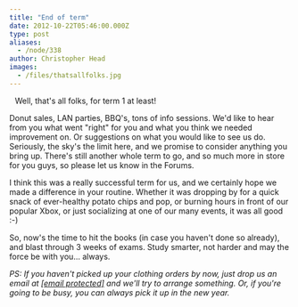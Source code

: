 ```yaml
---
title: "End of term"
date: 2012-10-22T05:46:00.000Z
type: post
aliases:
  - /node/338
author: Christopher Head
images:
  - /files/thatsallfolks.jpg
---
```


<div class="field field-name-body field-type-text-with-summary field-label-hidden"><div class="field-items"><div class="field-item even"><p><img src="/files/thatsallfolks.jpg" vspace="5" hspace="5" align="left" alt="">Well, that&apos;s all folks, for term 1 at least!</p>
<p>Donut sales, LAN parties, BBQ&apos;s, tons of info sessions.  We&apos;d like to hear from you what went &quot;right&quot; for you and what you think we needed improvement on.  Or suggestions on what you would like to see us do.  Seriously, the sky&apos;s the limit here, and we promise to consider anything you bring up.  There&apos;s still another whole term to go, and so much more in store for you guys, so please let us know in the Forums.</p>
<p>I think this was a really successful term for us, and we certainly hope we made a difference in your routine.  Whether it was dropping by for a quick snack of ever-healthy potato chips and pop, or burning hours in front of our popular Xbox, or just socializing at one of our many events, it was all good :-)</p>
<p>So, now&apos;s the time to hit the books (in case you haven&apos;t done so already), and blast through 3 weeks of exams.  Study smarter, not harder and may the force be with you... always.</p>
<p><i>PS:  If you haven&apos;t picked up your clothing orders by now, just drop us an email at <a href="/cdn-cgi/l/email-protection#fa99898989ba8e929f998f989fd4999b"><span class="__cf_email__" data-cfemail="b3d0c0c0c0f3c7dbd6d0c6d1d69dd0d2">[email&#xA0;protected]</span></a> and we&apos;ll try to arrange something.  Or, if you&apos;re going to be busy, you can always pick it up in the new year.</i></p>
</div></div></div>    <footer>
          </footer>

